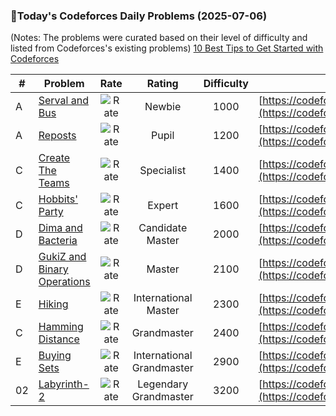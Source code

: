 ### 🌟Today's Codeforces Daily Problems (2025-07-06)
(Notes: The problems were curated based on their level of difficulty and listed from Codeforces's existing problems)
[10 Best Tips to Get Started with Codeforces](https://github.com/ika9810/Codeforces-Daily-Problems/blob/main/10%20Best%20Tips%20to%20Get%20Started%20with%20Codeforces.md)

| # | Problem | Rate| Rating | Difficulty | Contest |
|---| ----- | :--------: | :----------: | :----------: | ---------- |
|A|[Serval and Bus](https://codeforces.com/contest/1153/problem/A)|![Rate](https://img.shields.io/badge/Newbie-1000-lightgrey)|Newbie|1000|[https://codeforces.com/contest/1153](https://codeforces.com/contest/1153)|
|A|[Reposts](https://codeforces.com/contest/522/problem/A)|![Rate](https://img.shields.io/badge/Pupil-1200-brightgreen)|Pupil|1200|[https://codeforces.com/contest/522](https://codeforces.com/contest/522)|
|C|[Create The Teams](https://codeforces.com/contest/1380/problem/C)|![Rate](https://img.shields.io/badge/Specialist-1400-9cf)|Specialist|1400|[https://codeforces.com/contest/1380](https://codeforces.com/contest/1380)|
|C|[Hobbits' Party](https://codeforces.com/contest/125/problem/C)|![Rate](https://img.shields.io/badge/Expert-1600-blue)|Expert|1600|[https://codeforces.com/contest/125](https://codeforces.com/contest/125)|
|D|[Dima and Bacteria](https://codeforces.com/contest/400/problem/D)|![Rate](https://img.shields.io/badge/Candidate%20Master-2000-blueviolet)|Candidate Master|2000|[https://codeforces.com/contest/400](https://codeforces.com/contest/400)|
|D|[GukiZ and Binary Operations](https://codeforces.com/contest/551/problem/D)|![Rate](https://img.shields.io/badge/Master-2100-orange)|Master|2100|[https://codeforces.com/contest/551](https://codeforces.com/contest/551)|
|E|[Hiking](https://codeforces.com/contest/489/problem/E)|![Rate](https://img.shields.io/badge/International%20Master-2300-orange)|International Master|2300|[https://codeforces.com/contest/489](https://codeforces.com/contest/489)|
|C|[Hamming Distance](https://codeforces.com/contest/193/problem/C)|![Rate](https://img.shields.io/badge/Grandmaster-2400-red)|Grandmaster|2400|[https://codeforces.com/contest/193](https://codeforces.com/contest/193)|
|E|[Buying Sets](https://codeforces.com/contest/103/problem/E)|![Rate](https://img.shields.io/badge/International%20Grandmaster-2900-red)|International Grandmaster|2900|[https://codeforces.com/contest/103](https://codeforces.com/contest/103)|
|02|[Labyrinth-2](https://codeforces.com/contest/921/problem/02)|![Rate](https://img.shields.io/badge/Legendary%20Grandmaster-3200-red)|Legendary Grandmaster|3200|[https://codeforces.com/contest/921](https://codeforces.com/contest/921)|
